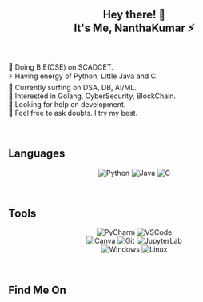 <h2 align="center">Hey there! 👋<br>It's Me, <strong>NanthaKumar ⚡️</strong></h2>  

<br>

<p align="center">

💎 Doing B.E(CSE) on SCADCET.  
⚡️ Having energy of Python, Little Java and C.  
🌱 Currently surfing on DSA, DB, AI/ML.  
🤩 Interested in Golang, CyberSecurity, BlockChain.  
🧐 Looking for help on development.  
💬 Feel free to ask doubts. I try my best.  

</p>

<br>

## Languages

<p align="center">
    <img src="https://img.shields.io/static/v1?label=&message=python&color=ffd343&style=for-the-badge&logo=python&logoColor=black" alt="Python"/>
    <img src="https://img.shields.io/static/v1?label=&message=java&color=ed8b00&style=for-the-badge&logo=java&logoColor=white" alt="Java"/>
    <img src="https://img.shields.io/static/v1?label=&message=Language&color=283593&style=for-the-badge&logo=c&logoColor=white" alt="C"/>
</p>

<br>

## Tools

<p align="center">
    <img src="https://img.shields.io/static/v1?label=&message=pycharm&color=black&style=for-the-badge&logo=pycharm&logoColor=white" alt="PyCharm"/>
    <img src="https://img.shields.io/static/v1?label=&message=vscode&color=006bb3&style=for-the-badge&logo=visualstudiocode&logoColor=white" alt="VSCode"/>
    <br>
    <img src="https://img.shields.io/static/v1?label=&message=canva&color=00adb3&style=for-the-badge&logo=canva&logoColor=white" alt="Canva"/>
    <img src="https://img.shields.io/static/v1?label=&message=git&color=f05032&style=for-the-badge&logo=git&logoColor=white" alt="Git"/>
    <img src="https://img.shields.io/static/v1?label=&message=jupyterlab&color=f37626&style=for-the-badge&logo=jupyter&logoColor=white" alt="JupyterLab"/>
    <br>
    <img src="https://img.shields.io/static/v1?label=&message=windows&color=0078d6&style=for-the-badge&logo=windows&logoColor=white" alt="Windows"/>
    <img src="https://img.shields.io/static/v1?label=&message=linux&color=66a329&style=for-the-badge&logo=linux&logoColor=white" alt="Linux"/>    
</p>

<br>

## Find Me On
<!--
<p align="center">
    <a href="https://www.linkedin.com/in/nanthakumar13/" title="LinkedIn Profile">
        <img src="https://img.shields.io/static/v1?label=&message=linkedin&color=0a66c2&style=for-the-badge&logo=linkedin&logoColor=white" alt="LinkedIn"/>
    </a>
    <a href="https://www.hackerrank.com/nknantha" title="HackerRank Profile">
        <img src="https://img.shields.io/static/v1?label=&message=hackerrank&color=21914a&style=for-the-badge&logo=hackerrank&logoColor=black" alt="HackerRank"/>
    </a>
    <a href="https://twitter.com/nknantha13" title="Twitter Profile">
        <img src="https://img.shields.io/static/v1?label=&message=twitter&color=0d8bd9&style=for-the-badge&logo=twitter&logoColor=white" alt="Twitter"/>
    </a>
    <a href="https://www.sololearn.com/Profile/18838613/" title="SoloLearn Profile">
        <img src="https://img.shields.io/static/v1?label=&message=sololearn&color=159d82&style=for-the-badge&logo=sololearn&logoColor=white" alt="SoloLearn"/>
    </a>
    <br>
    <a href="mailto:nknanthakumar13@gmail.com" title="Mail">
        <img src="https://img.shields.io/static/v1?label=&message=mail&color=ea4335&style=for-the-badge&logo=gmail&logoColor=white" alt="nknanthakumar13@gmail.com"/>
    </a>
</p>

<br>

## Github Stats

<p align="center">
<img src="https://github-readme-stats.vercel.app/api/top-langs/?username=nknantha&layout=compact&bg_color=262626&text_color=8c8c8c&border_color=33cc33" alt="There is a problem while loading stats ☹️">
</p>

<br>

## Repo's

<p align="center">
    <a href="https://github.com/nknantha/BlackJack" title="nknantha/BlackJack">
        <img src="https://github-readme-stats.vercel.app/api/pin/?username=nknantha&repo=BlackJack&show_owner=true&bg_color=262626&text_color=8c8c8c&border_color=33cc33&show_icons=true" alt="nknantha/BlackJack">
    </a>
</p>

---
